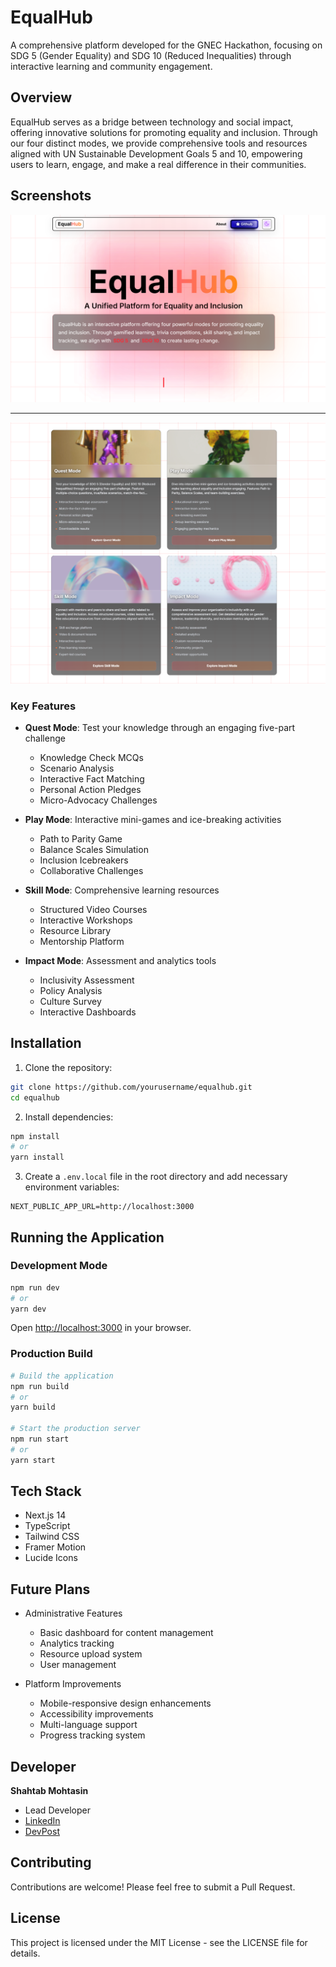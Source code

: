 # EqualHub

A comprehensive platform developed for the GNEC Hackathon, focusing on SDG 5 (Gender Equality) and SDG 10 (Reduced Inequalities) through interactive learning and community engagement.

## Overview

EqualHub serves as a bridge between technology and social impact, offering innovative solutions for promoting equality and inclusion. Through our four distinct modes, we provide comprehensive tools and resources aligned with UN Sustainable Development Goals 5 and 10, empowering users to learn, engage, and make a real difference in their communities.

## Screenshots

<img src="public/Screenshot%202025-05-09%20213041.png" alt="EqualHub Homepage" width="600" />

---

<img src="public/Screenshot%202025-05-09%20213118.png" alt="EqualHub About Page" width="600" />

### Key Features

- **Quest Mode**: Test your knowledge through an engaging five-part challenge
  - Knowledge Check MCQs
  - Scenario Analysis
  - Interactive Fact Matching
  - Personal Action Pledges
  - Micro-Advocacy Challenges

- **Play Mode**: Interactive mini-games and ice-breaking activities
  - Path to Parity Game
  - Balance Scales Simulation
  - Inclusion Icebreakers
  - Collaborative Challenges

- **Skill Mode**: Comprehensive learning resources
  - Structured Video Courses
  - Interactive Workshops
  - Resource Library
  - Mentorship Platform

- **Impact Mode**: Assessment and analytics tools
  - Inclusivity Assessment
  - Policy Analysis
  - Culture Survey
  - Interactive Dashboards

## Installation

1. Clone the repository:
```bash
git clone https://github.com/yourusername/equalhub.git
cd equalhub
```

2. Install dependencies:
```bash
npm install
# or
yarn install
```

3. Create a `.env.local` file in the root directory and add necessary environment variables:
```env
NEXT_PUBLIC_APP_URL=http://localhost:3000
```

## Running the Application

### Development Mode
```bash
npm run dev
# or
yarn dev
```
Open [http://localhost:3000](http://localhost:3000) in your browser.

### Production Build
```bash
# Build the application
npm run build
# or
yarn build

# Start the production server
npm run start
# or
yarn start
```

## Tech Stack

- Next.js 14
- TypeScript
- Tailwind CSS
- Framer Motion
- Lucide Icons

## Future Plans

- Administrative Features
  - Basic dashboard for content management
  - Analytics tracking
  - Resource upload system
  - User management

- Platform Improvements
  - Mobile-responsive design enhancements
  - Accessibility improvements
  - Multi-language support
  - Progress tracking system

## Developer

**Shahtab Mohtasin**
- Lead Developer
- [LinkedIn](https://www.linkedin.com/in/shahtab-mohtasin/)
- [DevPost](https://devpost.com/smohtasin)

## Contributing

Contributions are welcome! Please feel free to submit a Pull Request.

## License

This project is licensed under the MIT License - see the LICENSE file for details.
